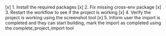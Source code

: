 [x] 1. Install the required packages
[x] 2. Fix missing cross-env package
[x] 3. Restart the workflow to see if the project is working
[x] 4. Verify the project is working using the screenshot tool
[x] 5. Inform user the import is completed and they can start building, mark the import as completed using the complete_project_import tool